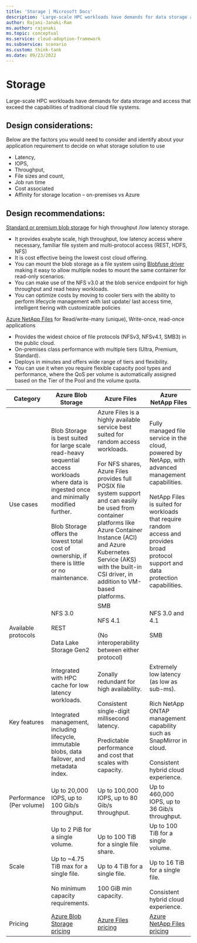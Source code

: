 ```yaml
---
title: 'Storage | Microsoft Docs'
description: 'Large-scale HPC workloads have demands for data storage and access that exceed the capabilities of traditional cloud file systems.'
author: Rajani-Janaki-Ram
ms.author: rajanaki
ms.topic: conceptual
ms.service: cloud-adoption-framework
ms.subservice: scenario
ms.custom: think-tank
ms.date: 09/23/2022
---
```


# Storage

Large-scale HPC workloads have demands for data storage and access that exceed the capabilities of traditional cloud file systems.

## Design considerations:

Below are the factors you would need to consider and identify about your application requirement to decide on what storage solution to use

 - Latency,
 - IOPS,
 - Throughput,
 - File sizes and count,
 - Job run time
 - Cost associated
 - Affinity for storage location – on-premises vs Azure

## Design recommendations:

[Standard or premium blob storage](/azure/storage/blobs/storage-blobs-introduction) for high throughput /low latency storage.

 - It provides exabyte scale, high throughput, low latency access where necessary, familiar file system and multi-protocol access (REST, HDFS, NFS)
 - It is cost effective being the lowest cost cloud offering.
 - You can mount the blob storage as a file system using [Blobfuse driver](/azure/storage/blobs/storage-how-to-mount-container-linux) making it easy to allow multiple nodes to mount the same container for read-only scenarios.
 - You can make use of the NFS v3.0 at the blob service endpoint for high throughput and read heavy workloads.
 - You can optimize costs by moving to cooler tiers with the ability to perform lifecycle management with last update/ last access time, intelligent tiering with customizable policies

[Azure NetApp Files](/azure/azure-netapp-files/) for Read/write-many (unique), Write-once, read-once applications

 - Provides the widest choice of file protocols (NFSv3, NFSv4.1, SMB3) in the public cloud.
 - On-premises class performance with multiple tiers (Ultra, Premium, Standard).
 - Deploys in minutes and offers wide range of tiers and flexibility.
 - You can use it when you require flexible capacity pool types and performance, where the QoS per volume is automatically assigned based on the Tier of the Pool and the volume quota.

| Category | Azure Blob Storage | Azure Files | Azure NetApp Files |
| -- | -- | -- | -- |
| Use cases | Blob Storage is best suited for large scale read-heavy sequential access workloads where data is ingested once and minimally modified further. <br><br> Blob Storage offers the lowest total cost of ownership, if there is little or no maintenance. | Azure Files is a highly available service best suited for random access workloads. <br><br> For NFS shares, Azure Files provides full POSIX file system support and can easily be used from container platforms like Azure Container Instance (ACI) and Azure Kubernetes Service (AKS) with the built-in CSI driver, in addition to VM-based platforms. | Fully managed file service in the cloud, powered by NetApp, with advanced management capabilities. <br><br> NetApp Files is suited for workloads that require random access and provides broad protocol support and data protection capabilities. |
| Available protocols | NFS 3.0 <br><br>REST <br><br>Data Lake Storage Gen2 | SMB <br><br> NFS 4.1 <br><br>(No interoperability between either protocol) | NFS 3.0 and 4.1 <br><br> SMB <br><br><br> |
| Key features | Integrated with HPC cache for low latency workloads. <br><br> Integrated management, including lifecycle, immutable blobs, data failover, and metadata index. | Zonally redundant for high availability. <br><br> Consistent single-digit millisecond latency. <br><br> Predictable performance and cost that scales with capacity. | Extremely low latency (as low as sub-ms). <br><br> Rich NetApp ONTAP management capability such as SnapMirror in cloud. <br><br> Consistent hybrid cloud experience. |
| Performance (Per volume) | Up to 20,000 IOPS, up to 100 Gib/s throughput. | Up to 100,000 IOPS, up to 80 Gib/s throughput. | Up to 460,000 IOPS, up to 36 Gib/s throughput. |
| Scale | Up to 2 PiB for a single volume. <br><br> Up to ~4.75 TiB max for a single file. <br><br> No minimum capacity requirements. | Up to 100 TiB for a single file share. <br><br> Up to 4 TiB for a single file. <br><br> 100 GiB min capacity. | Up to 100 TiB for a single volume. <br><br> Up to 16 TiB for a single file. <br><br> Consistent hybrid cloud experience. |
| Pricing | [Azure Blob Storage pricing](https://azure.microsoft.com/pricing/details/storage/blobs/) | [Azure Files pricing](https://azure.microsoft.com/pricing/details/storage/files/) | [Azure NetApp Files pricing](https://azure.microsoft.com/pricing/details/netapp/) |